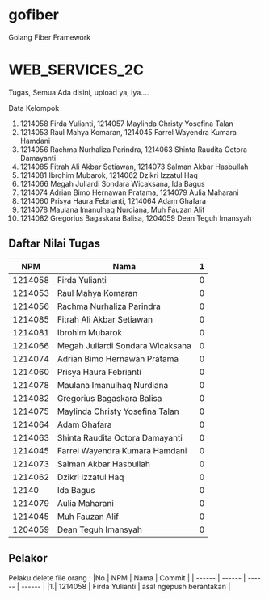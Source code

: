# gofiber

Golang Fiber Framework

# WEB_SERVICES_2C

Tugas, Semua Ada disini, upload ya, iya....

Data Kelompok

1. 1214058 Firda Yulianti, 1214057 Maylinda Christy Yosefina Talan
2. 1214053 Raul Mahya Komaran, 1214045 Farrel Wayendra Kumara Hamdani
3. 1214056 Rachma Nurhaliza Parindra, 1214063 Shinta Raudita Octora Damayanti
4. 1214085 Fitrah Ali Akbar Setiawan, 1214073 Salman Akbar Hasbullah
5. 1214081 Ibrohim Mubarok, 1214062 Dzikri Izzatul Haq
6. 1214066 Megah Juliardi Sondara Wicaksana, Ida Bagus
7. 1214074 Adrian Bimo Hernawan Pratama, 1214079 Aulia Maharani
8. 1214060 Prisya Haura Febrianti, 1214064 Adam Ghafara
9. 1214078 Maulana Imanulhaq Nurdiana, Muh Fauzan Alif
10. 1214082 Gregorius Bagaskara Balisa, 1204059 Dean Teguh Imansyah


## Daftar Nilai Tugas

| NPM      | Nama | 1 | 
| ----------- | ----------- | ----------- |
| 1214058      |Firda Yulianti | 0 |
| 1214053      |Raul Mahya Komaran | 0 |
| 1214056      |Rachma Nurhaliza Parindra | 0 |
| 1214085     |Fitrah Ali Akbar Setiawan | 0 |
| 1214081      |Ibrohim Mubarok | 0 |
| 1214066     |Megah Juliardi Sondara Wicaksana | 0 |
| 1214074     |Adrian Bimo Hernawan Pratama | 0 |
| 1214060    |Prisya Haura Febrianti | 0 |
| 1214078      |Maulana Imanulhaq Nurdiana | 0 |
| 1214082      |Gregorius Bagaskara Balisa | 0 |
| 1214075      |Maylinda Christy Yosefina Talan | 0 |
| 1214064      |Adam Ghafara | 0 |
| 1214063      |Shinta Raudita Octora Damayanti | 0 |
| 1214045      |Farrel Wayendra Kumara Hamdani | 0 |
| 1214073      |Salman Akbar Hasbullah | 0 |
| 1214062      |Dzikri Izzatul Haq | 0 |
| 12140      |Ida Bagus | 0 |
| 1214079      |Aulia Maharani | 0 |
| 1214045      |Muh Fauzan Alif | 0 |
| 1204059      |Dean Teguh Imansyah | 0 |







## Pelakor

Pelaku delete file orang :
|No.| NPM      | Nama | Commit |
| ------ | ------ | ------ | ------ |
|1.| 1214058 | Firda Yulianti | asal ngepush berantakan |

